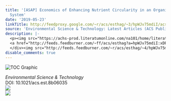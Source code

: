 ```yaml
---
title: '[ASAP] Economics of Enhancing Nutrient Circularity in an Organic Waste Valorization
  System'
date: '2019-05-23'
linkTitle: http://feedproxy.google.com/~r/acs/esthag/~3/hpWJv75mdiI/acs.est.8b06035
source: 'Environmental Science & Technology: Latest Articles (ACS Publications)'
description: |-
  <p><img src="https://achs-prod.literatumonline.com/na101/home/literatum/publisher/achs/journals/content/esthag/0/esthag.ahead-of-print/acs.est.8b06035/20190522/images/medium/es-2018-06035j_0001.gif" alt="TOC Graphic"/></p><div><cite>Environmental Science & Technology</cite></div><div>DOI: 10.1021/acs.est.8b06035</div><div class="feedflare">
  <a href="http://feeds.feedburner.com/~ff/acs/esthag?a=hpWJv75mdiI:xDPX9YEXVeA:yIl2AUoC8zA"><img src="http://feeds.feedburner.com/~ff/acs/esthag?d=yIl2AUoC8zA" border="0"></img></a>
  </div><img src="http://feeds.feedburner.com/~r/acs/esthag/~4/hpWJv75mdiI" ...
disable_comments: true
---
```

<p><img src="https://achs-prod.literatumonline.com/na101/home/literatum/publisher/achs/journals/content/esthag/0/esthag.ahead-of-print/acs.est.8b06035/20190522/images/medium/es-2018-06035j_0001.gif" alt="TOC Graphic"/></p><div><cite>Environmental Science & Technology</cite></div><div>DOI: 10.1021/acs.est.8b06035</div><div class="feedflare">
<a href="http://feeds.feedburner.com/~ff/acs/esthag?a=hpWJv75mdiI:xDPX9YEXVeA:yIl2AUoC8zA"><img src="http://feeds.feedburner.com/~ff/acs/esthag?d=yIl2AUoC8zA" border="0"></img></a>
</div><img src="http://feeds.feedburner.com/~r/acs/esthag/~4/hpWJv75mdiI" ...